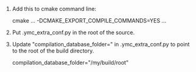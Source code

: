 1. Add this to cmake command line:

    cmake ... -DCMAKE_EXPORT_COMPILE_COMMANDS=YES ...
  
2. Put .ymc_extra_conf.py in the root of the source.
  
3. Update "compilation_database_folder=" in .ymc_extra_conf.py to point to the root of the build directory.
   
    compilation_database_folder="/my/build/root"
